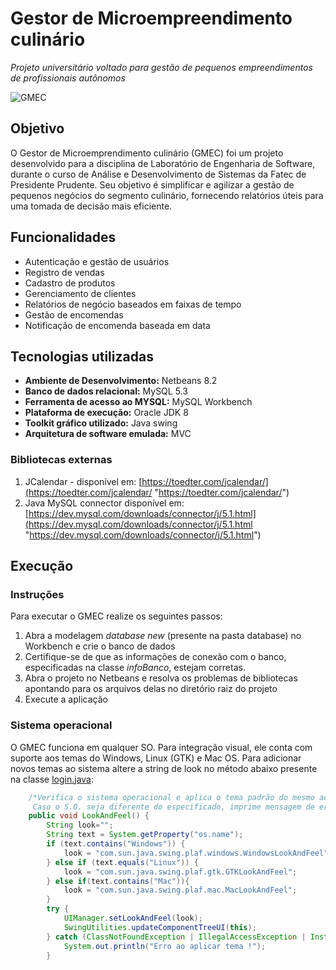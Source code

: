 # Gestor de Microempreendimento culinário
*Projeto universitário voltado para gestão de pequenos empreendimentos de profissionais autônomos*

![GMEC](https://imgur.com/PJOUUq5 "GMEC")

## Objetivo

O Gestor de Microemprendimento culinário (GMEC) foi um projeto desenvolvido para a disciplina de Laboratório de Engenharia de Software, durante o curso de Análise e Desenvolvimento de Sistemas da Fatec de Presidente Prudente.  Seu objetivo é simplificar e agilizar a gestão de pequenos negócios do segmento culinário, fornecendo relatórios úteis para uma tomada de decisão mais eficiente.

## Funcionalidades

- Autenticação e gestão de usuários
- Registro de vendas
- Cadastro de produtos
- Gerenciamento de clientes
- Relatórios de negócio baseados em faixas de tempo
- Gestão de encomendas
- Notificação de encomenda baseada em data

## Tecnologias utilizadas

- **Ambiente de Desenvolvimento:** Netbeans 8.2
- **Banco de dados relacional:** MySQL 5.3
- **Ferramenta de acesso ao MYSQL:** MySQL Workbench
- **Plataforma de execução:** Oracle JDK 8
- **Toolkit gráfico utilizado:** Java swing
- **Arquitetura de software emulada:** MVC

### Bibliotecas externas

1. JCalendar - disponível em: [https://toedter.com/jcalendar/](https://toedter.com/jcalendar/ "https://toedter.com/jcalendar/")
2. Java MySQL connector disponível em: [https://dev.mysql.com/downloads/connector/j/5.1.html](https://dev.mysql.com/downloads/connector/j/5.1.html "https://dev.mysql.com/downloads/connector/j/5.1.html")

## Execução

### Instruções

Para executar o GMEC realize os seguintes passos:

1. Abra a modelagem *database new* (presente na pasta database) no Workbench e crie o banco de dados
2. Certifique-se de que as informações de conexão com o banco, especificadas na classe *infoBanco*, estejam corretas. 
3. Abra o projeto no Netbeans e resolva os problemas de bibliotecas apontando para os arquivos delas no diretório raiz do projeto
4. Execute a aplicação 

### Sistema operacional

O GMEC funciona em qualquer SO. Para integração visual, ele conta com suporte aos temas do Windows, Linux (GTK) e Mac OS. Para adicionar novos temas ao sistema altere a string de look no método abaixo presente na classe [login.java](https://github.com/Fefefx/Gestor_de_microempreendimento_culinario/blob/master/gmec/src/UI/login.java "login.java"):

```java
    /*Verifica o sistema operacional e aplica o tema padrão do mesmo ao GMEC. 
     Caso o S.O. seja diferente do especificado, imprime mensagem de erro e usa o tema Nimbus.  */  
    public void LookAndFeel() {
        String look="";
        String text = System.getProperty("os.name");
        if (text.contains("Windows")) {
            look = "com.sun.java.swing.plaf.windows.WindowsLookAndFeel";
        } else if (text.equals("Linux")) {
            look = "com.sun.java.swing.plaf.gtk.GTKLookAndFeel";
        } else if(text.contains("Mac")){
            look = "com.sun.java.swing.plaf.mac.MacLookAndFeel";
        }
        try {
            UIManager.setLookAndFeel(look);
            SwingUtilities.updateComponentTreeUI(this);
        } catch (ClassNotFoundException | IllegalAccessException | InstantiationException | UnsupportedLookAndFeelException e) {
            System.out.println("Erro ao aplicar tema !");
        }
```
